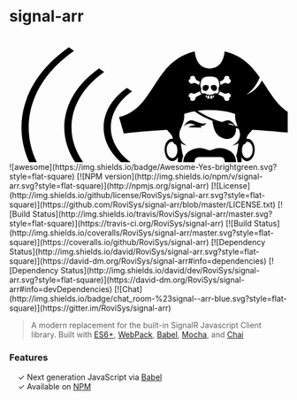 # signal-arr
<img>
<svg width="728" xmlns="http://www.w3.org/2000/svg" height="330">
 <g id="svg_27" transform="matrix(.77602 0 0 .77602 -9362 -6389.9)">
  <g id="svg_14">
   <path id="svg_23" d="m12513 8369.4c-2.7207-0.93555-3.9551-2.9082-4.0273-6.5166l-10.569 5.1543c-5.2227 2.2891-7.5508-2.7246-11.471-0.79883-3.3779 1.6611-6.1543 6.876-3.1436 9.1309 0.80371 0.59277 1.7432 0.69531 2.3535 1.75l0.10644 0.23144c0.44824 1.123-0.041992 1.9258-0.05957 2.916-0.089844 3.7715 5.7314 4.7871 9.1348 3.1436 3.9199-1.9004 1.3916-6.8242 6.4395-9.5361l11.236-5.4746zm52.112-25.418c5.2236-2.2891 7.5596 2.7246 11.471 0.79785 3.3779-1.665 6.1543-6.8789 3.1348-9.1299-0.79394-0.59375-1.7256-0.7002-2.3271-1.751l-0.11523-0.23438c-0.45312-1.123 0.03418-1.9268 0.063477-2.917 0.089844-3.7715-5.7432-4.7871-9.1387-3.1475-3.9199 1.9004-1.4004 6.8242-6.4395 9.5312l-6.5469 3.1904c0.3418 1.2383 0.62305 2.5791 0.89258 4.0312 0.27344 1.5332 0.40527 2.7715 0.42285 3.8096l8.583-4.1807zm-27.117 34.766c0-3.4414-1.1445-6.2305-2.5449-6.2305-1.4102 0-2.5459 3.1094-2.5459 6.5508 0 0.3252 0.22266 0.73438 1.6064 0.73438 3.4375 0 3.4844-0.8623 3.4844-1.0547zm-15.562-2.9248c0 0.14062 0.041992 0.72168 1.8193 1.4307 0.90918 0.35449 0.84961-0.25195 0.84961-0.49609 0-2.5791-0.3584-4.6758-1.0938-4.9365-0.73828-0.25586-1.5752 1.4219-1.5752 4.002zm3.6123 2.9248c0 0.18848 0.051758 1.0547 3.4766 1.0547 1.3838 0 1.6104-0.40918 1.6104-0.73438 0-3.4414-1.1367-6.5508-2.5459-6.5508-1.4004 0-2.541 2.7891-2.541 6.2305zm15.562-2.9248c0-2.5801-0.8418-4.2627-1.585-4.002-0.73438 0.26074-1.0928 2.3535-1.0928 4.9365 0 0.24414-0.051758 0.85059 0.84082 0.49609 1.7939-0.70898 1.8369-1.29 1.8369-1.4307zm-9.665-3.0361c0.71777-1.5293 1.79-2.7041 3.4512-2.7041 0.96875 0 1.7334 0.41894 2.3184 0.99121 0.92676-1.7598 2.6094-2.2334 3.9209-1.2383 0.088867-0.6748-0.05957-1.4346-0.1416-2.251 8.6143 0.35059 12.688 1.5762 10.45-10.625 0.051758-2.6689 3.1436-4.9619 1.8369-12.184-2.46-13.598-7.3242-16.134-21.836-16.134-14.48 0-19.341 2.5361-21.801 16.134-1.3105 7.2168 1.7686 9.5146 1.8369 12.184-2.2422 12.196 1.8359 10.976 10.441 10.625-0.089844 0.81641-0.23535 1.5762-0.14941 2.251 1.3193-0.99512 3.002-0.52148 3.9365 1.2383 0.56836-0.57227 1.333-0.99121 2.3105-0.99121 1.6484 0 2.7334 1.1748 3.4248 2.7041zm22.984-9.7158c-0.12402 3.4082-1.3496 5.4658-4.2285 6.4141l11.053 5.3896c5.0303 2.7119 2.5195 7.6357 6.4395 9.5361 3.3955 1.6436 9.2246 0.62305 9.1396-3.1436-0.030273-0.99023-0.51758-1.793-0.064453-2.916l0.11523-0.23144c0.60254-1.0547 1.5244-1.1572 2.3271-1.75 3.0195-2.2549 0.24414-7.4697-3.1338-9.1309-3.9209-1.9307-6.248 3.0879-11.471 0.79883l-10.177-4.9668zm-56.533-19.089l8.9854 4.377c0-1.0674 0.12402-2.3662 0.41797-4.001 0.25195-1.3887 0.53418-2.6699 0.85059-3.8564l-6.8887-3.3652c-5.0479-2.7119-2.5195-7.6357-6.4395-9.5322-3.4043-1.6396-9.2246-0.62305-9.1348 3.1475 0.016602 0.98633 0.50781 1.7891 0.05957 2.917l-0.11523 0.23438c-0.61035 1.0508-1.542 1.1572-2.3359 1.751-3.0195 2.251-0.24414 7.4648 3.1426 9.1309 3.9121 1.9219 6.2314-3.0918 11.458-0.80273zm92.772 72.026c-14.43-5.7822-35.791-9.4424-59.616-9.4424-9.8604 0-19.294 0.62793-27.976 1.7637 13.084 8.6523 31.315 17.876 56.597 26.212 1.9131-0.70801 3.2969-1.2598 9.9932-3.5693 10.492-3.6133 18.315 7.7168 21.036 12.376 1.8018 0.43945 3.6299 0.87109 5.4961 1.2939-5.5518-13.346-6.4316-21.523-5.5303-28.634zm-95.091-6.5381c-9.2422 1.6182-17.433 3.8477-24.138 6.5293 1.0342 8.0156-0.21777 17.381-7.874 33.997-12.854 27.951 16.564 39.93 14.131 39.318-5.0645-1.251-9.793-3.1768-13.811-5.4697 0 0 1.0244 14.046 5.4062 30.252-2.6348 6.2822-3.293 13.328-3.293 20.811 0 2.502 0.068359 5.0303 0.12402 7.5459l-9.1982-9.9805-0.098633-15.925c-3.4287 6.2861-8.8398 9.916-14.737 8.9941-9.5488-1.4863-16.767-14.298-16.113-28.63 0.64062-14.323 8.9082-24.73 18.449-23.253 0.33301 0.064453 0.66602 0.11523 0.99023 0.20508-0.77734-4.1035-2.5107-8.9082-7.5586-14.109-2.6006-2.6777-4.5947-5.0908-6.0723-7.2686-53.391 3.2627-101.17 8.4473-101.17 8.4473l-10.941-38.067c83.476-18.88 79.111-130.38 176.53-152.76 2.7119 27.732 17.274 39.592 34.865 39.689 17.59-0.09375 32.152-11.957 34.873-39.689 40.143 9.2236 63.015 33.592 81.865 60.367-7.209 17.796-18.534 32.148-32.264 40.754 16.416-5.7744 29.825-17.924 37.272-33.468 24.351 36.222 43.684 74.708 89.651 85.103l-10.941 38.067s-47.778-5.1846-101.17-8.4521c-1.4863 2.1787-3.4678 4.5908-6.0732 7.2686-5.0518 5.1973-6.79 10.002-7.5625 14.11 0.32422-0.089844 0.64453-0.1416 0.97754-0.20508 9.5488-1.4775 17.809 8.9297 18.457 23.253 0.64062 14.331-6.5811 27.143-16.121 28.629-5.8887 0.92285-11.304-2.7197-14.725-8.9932l-0.09375 15.925-9.083 9.8604c0.050781-2.4941 0.10254-4.9619 0.10254-7.4219 0.007813-7.5508-0.64941-14.656-3.3525-20.978 4.3428-16.125 5.3467-30.077 5.3467-30.077-4.0059 2.2852-8.7334 4.2158-13.79 5.4668-2.4336 0.60644 26.768-11.296 14.264-39.016-2.1865-0.49121-4.3857-0.99902-6.6318-1.5332 0.31152 2.6777 0.27734 6.248-0.31641 9.0107-3.0615 14.089-16.607 19.854-30.568 13.807-7.4648-3.2373-17.3-7.166-22.245-30.884-0.49902-2.3877-1.3574-6.2393-1.4258-9.0156-15.173-6.1191-29.654-13.465-41.94-22.219zm94.126 33.63c-1.4355-1.2979-3.6045-2.8701-6.3457-3.7539-4.4287-1.4434-7.2812-1.4609-10.438-0.71777 5.3125 1.5381 10.902 3.0283 16.783 4.4717zm-158.99 54.556c-0.46582 10.395 4.7617 19.688 11.685 20.759 6.9219 1.0801 12.909-6.4824 13.388-16.868 0.24316-5.5088-1.1104-10.724-3.4844-14.559-3.9297-0.80664-5.2061-2.7285-5.8037-5.4619-0.77734-0.3584-1.5762-0.60156-2.4004-0.72559-6.918-1.0762-12.918 6.4609-13.384 16.855zm200.69 0c-0.45312-10.395-6.457-17.932-13.389-16.855-0.81543 0.12402-1.6182 0.36719-2.3867 0.7168-0.60254 2.751-1.8838 4.6641-5.8125 5.4707-2.3613 3.835-3.7363 9.0498-3.4844 14.559 0.46582 10.398 6.4697 17.949 13.393 16.868 6.9131-1.0713 12.153-10.368 11.68-20.759zm-116.8-142.99c0.077148-3.9375 2.6523-5.8213 6.248-6.333 4.3477-0.62402 7.9561 0.3418 8.2168 4.1504 0.29883 4.3857-3.9121 9.541-8.3066 9.541s-6.2646-2.9639-6.1582-7.3584zm33.516 0c0.097656 4.3945-1.7686 7.3584-6.1504 7.3584-4.4023 0-8.6133-5.1553-8.3057-9.541 0.25586-3.8086 3.8604-4.7744 8.2207-4.1504 3.5869 0.51172 6.1494 2.3916 6.2354 6.333zm-24.462 81.917s-4.0527 8.2588-14.674 7.5078c2.1016 1.2939 3.0537 2.7539 3.502 3.2539l-30.167-0.58496s1.6875-2.9688 11.728-4.6211c1.8184-0.26465 3.4629-0.37988 4.9365-0.39746-9.2676-2.8906-12.043-5.043-20.217-2.3994-5.2607 1.6904-8.374 5.8975-8.374 5.8975s8.9502-18.786 22.044-14.272c11.727 4.04 7.166 2.7119 17.723 6.21 8.0586 2.6514 13.499-0.59375 13.499-0.59375zm-28.476 120.95c2.7031 1.6865 5.6201 2.9639 8.793 3.7705 22.472 5.6797 24.329-9.7324 19.294-20.37-4.0273-8.4561-13.354-12.175-13.354-12.175s5.6113 1.6436 10.868 1.6436h10.283 10.279c5.248 0 10.877-1.6436 10.877-1.6436s-9.3438 3.7109-13.362 12.175c-5.0439 10.629-3.1689 26.05 19.303 20.37 3.2031-0.80664 6.1533-2.1182 8.8828-3.8262 1.165 4.0781 2.626 8.0244 4.3945 11.637l-16.732 18.172-23.642 25.486v-0.26465l-23.637-25.218-16.664-18.073c1.7764-3.6377 3.2373-7.5967 4.416-11.684zm52.501-61.846c7.9395-1.251 18.466-0.77734 30.68 6.3164 17.347 11.061 14.447 28.706 14.447 45.613 0 16.992 1.7422 32.28 15.98 42.713-12.795-3.083-25.581-7.2168-32.712-19.409-6.5986-11.274-9.5449-27.532-9.5449-40.275 0-11.218-2.7158-14.664-13.47-14.664h-43.888c-10.766 0-13.469 3.4463-13.469 14.664 0 12.735-2.9512 29.001-9.5488 40.275-7.1318 12.188-19.909 16.326-32.704 19.409 14.221-10.433 15.972-25.717 15.972-42.713 0-16.907-2.8955-34.553 14.447-45.613 12.218-7.0889 22.736-7.5635 30.68-6.3164 4.0693 0.64062 13.938 4.4971 16.573 4.5527 2.6182-0.055664 12.479-3.9121 16.558-4.5527h-0.000977z"/>
   <g id="svg_19" transform="matrix(0 -4.2705 4.2705 0 -34.452 85.133)">
    <path id="svg_22" d="m-1977.6 2900.1l-1.9491-2.7874c11.874-16.981 31.196-16.979 43.067 0l-1.9491 2.7874c-10.798-15.443-28.369-15.441-39.169 0z"/>
    <path id="svg_21" d="m-1927.8 2884.9c-16.656-23.819-43.761-23.819-60.418 0l-1.9492-2.7874c17.731-25.357 46.585-25.357 64.316 0l-1.9492 2.7874z"/>
    <path id="svg_20" d="m-1916.3 2868.4c-11.156-15.954-25.985-24.74-41.758-24.74-15.772 0-30.603 8.7859-41.758 24.74l-1.9492-2.7874c11.676-16.697 27.198-25.895 43.707-25.895s32.031 9.196 43.707 25.895l-1.9491 2.7874z"/>
   </g>
   <g id="svg_15" transform="matrix(0 4.2705 -4.2705 0 942.87 -911.66)">
    <path id="svg_18" d="m2171.9-2756.9l-1.9492-2.7874c11.874-16.981 31.196-16.979 43.067 0l-1.949 2.7874c-10.797-15.443-28.369-15.441-39.169 0z"/>
    <path id="svg_17" d="m2221.7-2772.1c-16.656-23.819-43.761-23.819-60.418 0l-1.949-2.7874c17.731-25.356 46.585-25.356 64.316 0l-1.9487 2.7874z"/>
    <path id="svg_16" d="m2233.2-2788.6c-11.156-15.954-25.985-24.74-41.758-24.74-15.772 0-30.603 8.7859-41.758 24.74l-1.949-2.7874c11.676-16.697 27.198-25.895 43.707-25.895s32.032 9.196 43.707 25.895l-1.9495 2.7874z"/>
   </g>
  </g>
 </g>
</svg>
</img>
![awesome](https://img.shields.io/badge/Awesome-Yes-brightgreen.svg?style=flat-square)
[![NPM version](http://img.shields.io/npm/v/signal-arr.svg?style=flat-square)](http://npmjs.org/signal-arr)
[![License](http://img.shields.io/github/license/RoviSys/signal-arr.svg?style=flat-square)](https://github.com/RoviSys/signal-arr/blob/master/LICENSE.txt)
[![Build Status](http://img.shields.io/travis/RoviSys/signal-arr/master.svg?style=flat-square)](https://travis-ci.org/RoviSys/signal-arr)
[![Build Status](http://img.shields.io/coveralls/RoviSys/signal-arr/master.svg?style=flat-square)](https://coveralls.io/github/RoviSys/signal-arr)
[![Dependency Status](http://img.shields.io/david/RoviSys/signal-arr.svg?style=flat-square)](https://david-dm.org/RoviSys/signal-arr#info=dependencies)
[![Dependency Status](http://img.shields.io/david/dev/RoviSys/signal-arr.svg?style=flat-square)](https://david-dm.org/RoviSys/signal-arr#info=devDependencies)
[![Chat](http://img.shields.io/badge/chat_room-%23signal--arr-blue.svg?style=flat-square)](https://gitter.im/RoviSys/signal-arr)

> A modern replacement for the built-in SignalR Javascript Client library. Built with  [ES6+](http://babeljs.io/docs/learn-es2015/),
> [WebPack](http://webpack.github.io), [Babel](http://babeljs.io/), [Mocha](http://mochajs.org/), and [Chai](http://chaijs.com/)

### Features

&nbsp; &nbsp; ✓ Next generation JavaScript via [Babel](http://babeljs.io/)<br>
&nbsp; &nbsp; ✓ Available on [NPM](https://www.npmjs.com/)<br>
